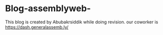 # Blog-assemblyweb-
This blog is created by Abubakrsiddik while doing revision. 
our coworker is https://dash.generalassemb.ly/
